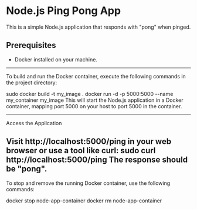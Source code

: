 # Node.js Ping Pong App

This is a simple Node.js application that responds with "pong" when pinged.

## Prerequisites

- Docker installed on your machine.
-------------------------------------------
To build and run the Docker container, execute the following commands in the project directory:

sudo docker build -t my_image .
docker run -d -p 5000:5000 --name my_container my_image
This will start the Node.js application in a Docker container, mapping port 5000 on your host to port 5000 in the container.

-----------------------------
Access the Application

Visit http://localhost:5000/ping in your web browser or use a tool like curl:
sudo curl http://localhost:5000/ping
The response should be "pong".
---------------------------------------------
To stop and remove the running Docker container, use the following commands:

docker stop node-app-container
docker rm node-app-container
